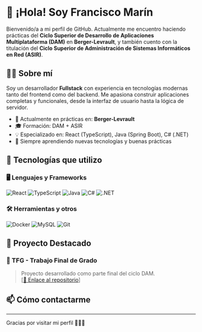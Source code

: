 # 👋 ¡Hola! Soy Francisco Marín

Bienvenido/a a mi perfil de GitHub. Actualmente me encuentro haciendo prácticas del **Ciclo Superior de Desarrollo de Aplicaciones Multiplataforma (DAM)** en **Berger-Levrault**, y también cuento con la titulación del **Ciclo Superior de Administración de Sistemas Informáticos en Red (ASIR)**.

## 🧑‍💻 Sobre mí

Soy un desarrollador **Fullstack** con experiencia en tecnologías modernas tanto del frontend como del backend. Me apasiona construir aplicaciones completas y funcionales, desde la interfaz de usuario hasta la lógica de servidor.

- 🔭 Actualmente en prácticas en: **Berger-Levrault**
- 🎓 Formación: DAM + ASIR
- 💡 Especializado en: React (TypeScript), Java (Spring Boot), C# (.NET)
- 🌱 Siempre aprendiendo nuevas tecnologías y buenas prácticas

## 🚀 Tecnologías que utilizo

### 🖥️ Lenguajes y Frameworks

![React](https://img.shields.io/badge/React-20232A?style=for-the-badge&logo=react&logoColor=61DAFB)
![TypeScript](https://img.shields.io/badge/TypeScript-007ACC?style=for-the-badge&logo=typescript&logoColor=white)
![Java](https://img.shields.io/badge/Java-ED8B00?style=for-the-badge&logo=java&logoColor=white)
![C#](https://img.shields.io/badge/C%23-239120?style=for-the-badge&logo=c-sharp&logoColor=white)
![.NET](https://img.shields.io/badge/.NET-512BD4?style=for-the-badge&logo=dotnet&logoColor=white)

### 🛠️ Herramientas y otros

![Docker](https://img.shields.io/badge/Docker-2496ED?style=for-the-badge&logo=docker&logoColor=white)
![MySQL](https://img.shields.io/badge/MySQL-4479A1?style=for-the-badge&logo=mysql&logoColor=white)
![Git](https://img.shields.io/badge/Git-F05032?style=for-the-badge&logo=git&logoColor=white)

## 📂 Proyecto Destacado

### 🔧 TFG - Trabajo Final de Grado
> Proyecto desarrollado como parte final del ciclo DAM.  
> [[🔗 Enlace al repositorio](https://github.com/FranMarin123/TFG_DAM)]

## 📫 Cómo contactarme


---

Gracias por visitar mi perfil 👨‍💻✨
